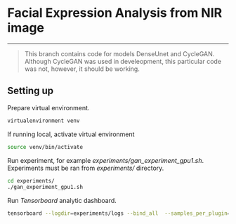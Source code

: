 # Facial Expression Analysis from NIR image

***

> This branch contains code for models DenseUnet and CycleGAN. Although CycleGAN was used in develeopment, this particular code was not, however, it should be working.

## Setting up

Prepare virtual environment.
```bash
virtualenvironment venv
```

If running local, activate virtual environment
```bash
source venv/bin/activate
```

Run experiment, for example *experiments/gan_experiment_gpu1.sh*.
Experiments must be ran from *experiments/* directory.
```bash
cd experiments/
./gan_experiment_gpu1.sh
```

Run *Tensorboard* analytic dashboard.
```bash
tensorboard --logdir=experiments/logs --bind_all  --samples_per_plugin=images=100
```